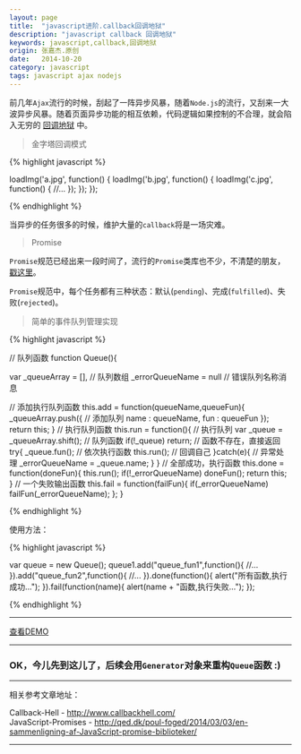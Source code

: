 ```yaml
---
layout: page
title:  "javascript进阶.callback回调地狱"
description: "javascript callback 回调地狱"
keywords: javascript,callback,回调地狱
origin: 张嘉杰.原创
date:   2014-10-20
category: javascript
tags: javascript ajax nodejs
---
```

前几年`Ajax`流行的时候，刮起了一阵异步风暴，随着`Node.js`的流行，又刮来一大波异步风暴。随着页面异步功能的相互依赖，代码逻辑如果控制的不合理，就会陷入无穷的 [回调地狱] 中。
<!--more-->

> 金字塔回调模式

{% highlight javascript %}

loadImg('a.jpg', function() {
    loadImg('b.jpg', function() {
        loadImg('c.jpg', function() {
            //...
        });
    });
});

{% endhighlight %}

当异步的任务很多的时候，维护大量的`callback`将是一场灾难。

> Promise

`Promise`规范已经出来一段时间了，流行的`Promise`类库也不少，不清楚的朋友，[戳这里](http://qed.dk/poul-foged/2014/03/03/en-sammenligning-af-JavaScript-promise-biblioteker/)。  

`Promise`规范中，每个任务都有三种状态：默认(`pending`)、完成(`fulfilled`)、失败(`rejected`)。  

> 简单的事件队列管理实现

{% highlight javascript %}

// 队列函数
function Queue(){
  
  var _queueArray = [], // 队列数组
      _errorQueueName = null // 错误队列名称消息
  
  // 添加执行队列函数
  this.add = function(queueName,queueFun){
    _queueArray.push({ // 添加队列
      name : queueName,
      fun  : queueFun
    });
    return this;
  }
  // 执行队列函数
  this.run = function(){ // 执行队列
    var _queue = _queueArray.shift(); // 队列函数
    if(!_queue) return; // 函数不存在，直接返回
    try{
      _queue.fun(); // 依次执行函数
      this.run(); // 回调自己
    }catch(e){ // 异常处理
      _errorQueueName = _queue.name; 
    }
  }
  // 全部成功，执行函数
  this.done = function(doneFun){
    this.run();
    if(!_errorQueueName) doneFun();
    return this; 
  }
  // 一个失败输出函数
  this.fail = function(failFun){
    if(_errorQueueName) failFun(_errorQueueName);
  };
}

{% endhighlight %}

使用方法：

{% highlight javascript %}

var queue = new Queue();
queue1.add("queue_fun1",function(){
  //...
}).add("queue_fun2",function(){
  //...
}).done(function(){
  alert("所有函数,执行成功...");
}).fail(function(name){
  alert(name + "函数,执行失败...");
});

{% endhighlight %}

-----------------------

<a class="btn btn-primary btn-sm" href="/resources/demo{{ page.url}}.html" target="_blank">查看DEMO</a> 

-----------------------

### OK，今儿先到这儿了，后续会用`Generator`对象来重构`Queue`函数 :)

-----------------------

相关参考文章地址：

Callback-Hell - <http://www.callbackhell.com/>  
JavaScript-Promises - <http://qed.dk/poul-foged/2014/03/03/en-sammenligning-af-JavaScript-promise-biblioteker/>

-----------------------

[回调地狱]:  http://www.callbackhell.com/

